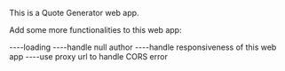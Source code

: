 This is a Quote Generator web app.

Add some more functionalities to this web app:

----loading
----handle null author
----handle responsiveness of this web app
----use proxy url to handle CORS error

